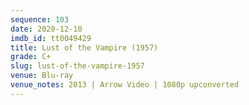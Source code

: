 ```yaml
---
sequence: 103
date: 2020-12-10
imdb_id: tt0049429
title: Lust of the Vampire (1957)
grade: C+
slug: lust-of-the-vampire-1957
venue: Blu-ray
venue_notes: 2013 | Arrow Video | 1080p upconverted
---
```

